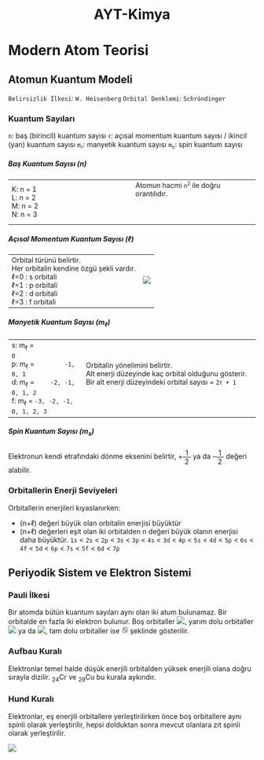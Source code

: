 <style>
table.ncol {
    background: transparent !important;
    border: 0px !important;
    width: 100% !important;
}
.col {
    background: transparent !important;
    border: 0px !important;
}


frac {
  display: inline-block;
  text-align: center;
  vertical-align: middle;
}
frac > sup, frac > sub {
  display: block;
  font: inherit;
  padding: 0 0.3em;
}
frac > sup {border-bottom: 0.08em solid;}
</style>

<div align=center markdown=1>

# AYT-Kimya
</div>


# Modern Atom Teorisi

## Atomun Kuantum Modeli
`Belirsizlik İlkesi`: `W. Heisenberg`
`Orbital Denklemi`: `Schröndinger`

### Kuantum Sayıları
`n`: baş (birincil) kuantum sayısı
`ℓ`: açısal momentum kuantum sayısı / ikincil (yan) kuantum sayısı
<code>m<sub>ℓ</sub></code>: manyetik kuantum sayısı
<code>m<sub>s</sub></code>: spin kuantum sayısı

##### Baş Kuantum Sayısı (n)
<table class=ncol>
<td class=col width=50%>
K: n = 1
<br>
L: n = 2
<br>
M: n = 2
<br>
N: n = 3
</td>
<td class=col>
Atomun hacmi <code>n<sup>2</sup></code> ile doğru orantılıdır.
<br>
<br>
<br>
<br>
</td>
</table>

##### Açısal Momentum Kuantum Sayısı (ℓ)
<table class=ncol>
<td class=col>
Orbital türünü belirtir.
<br>
Her orbitalin kendine özgü şekli vardır.
<br>
ℓ=0 : s orbitali
<br>
ℓ=1 : p orbitali
<br>
ℓ=2 : d orbitali
<br>
ℓ=3 : f orbitali
</td>
<td class=col>
<img width=70% src="https://taner.balikesir.edu.tr/dersler/genel_kimya/atomik_yapi/resim/orbitaller.jpg">
</td>
</table>

##### Manyetik Kuantum Sayısı (m<sub>ℓ</sub>)
<table class=ncol>
<td class=col width=30%>
s: m<sub>ℓ</sub> = <code>            0</code>
<br>
p: m<sub>ℓ</sub> = <code>        -1, 0, 1</code>
<br>
d: m<sub>ℓ</sub> = <code>    -2, -1, 0, 1, 2</code>
<br>
f: m<sub>ℓ</sub> = <code>-3, -2, -1, 0, 1, 2, 3</code>
</td>
<td class=col>
Orbitalin yönelimini belirtir.
<br>
Alt enerji düzeyinde kaç orbital olduğunu gösterir.
<br>
Bir alt enerji düzeyindeki orbital sayısı = <code>2ℓ + 1</code>
<br>
<br>
</td>
</table>

##### Spin Kuantum Sayısı (m<sub>s</sub>)
Elektronun kendi etrafındaki dönme eksenini belirtir, +<frac><sup>1</sup><sub>2</sub></frac> ya da -<frac><sup>1</sup><sub>2</sub></frac> değeri alabilir.

### Orbitallerin Enerji Seviyeleri

Orbitallerin enerjileri kıyaslanırken:
- (n+ℓ) değeri büyük olan orbitalin enerjisi büyüktür
- (n+ℓ) değerleri eşit olan iki orbitalden n değeri büyük olanın enerjisi daha büyüktür.
`1s` < `2s` < `2p` < `3s` < `3p` < `4s` < `3d` < `4p` < `5s` < `4d` < `5p` < `6s` < `4f` < `5d` < `6p` < `7s` < `5f` < `6d` < `7p`

## Periyodik Sistem ve Elektron Sistemi

### Pauli İlkesi
Bir atomda bütün kuantum sayıları aynı olan iki atum bulunamaz.
Bir orbitalde en fazla iki elektron bulunur.
Boş orbitaller <img height=15pm src="https://github.com/OFN01/MyEducation/blob/main/11/data/Kimya-boş-orbital.png?raw=true">,
yarım dolu orbitaller <img height=15pm src="https://github.com/OFN01/MyEducation/blob/main/11/data/Kimya-yarım-orbital-1.png?raw=true"> ya da <img height=15pm src="https://github.com/OFN01/MyEducation/blob/main/11/data/Kimya-yarım-orbital-2.png?raw=true">,
tam dolu orbitaller ise <img height=15pm src="https://github.com/OFN01/MyEducation/blob/main/11/data/Kimya-tam-orbital.png?raw=true">
şeklinde gösterilir.

### Aufbau Kuralı
Elektronlar temel halde düşük enerjili orbitalden yüksek enerjili olana doğru sırayla dizilir.
<sub>24</sub>Cr ve <sub>29</sub>Cu bu kurala aykırıdır.

### Hund Kuralı
Elektronlar, eş enerjili orbitallere yerleştirilirken önce boş orbitallere aynı spinli olarak yerleştirilir, hepsi dolduktan sonra mevcut olanlara zıt spinli olarak yerleştirilir.

<img height=25m src="https://github.com/OFN01/MyEducation/blob/main/11/data/Kimya-hund-kuralı.png?raw=true">
